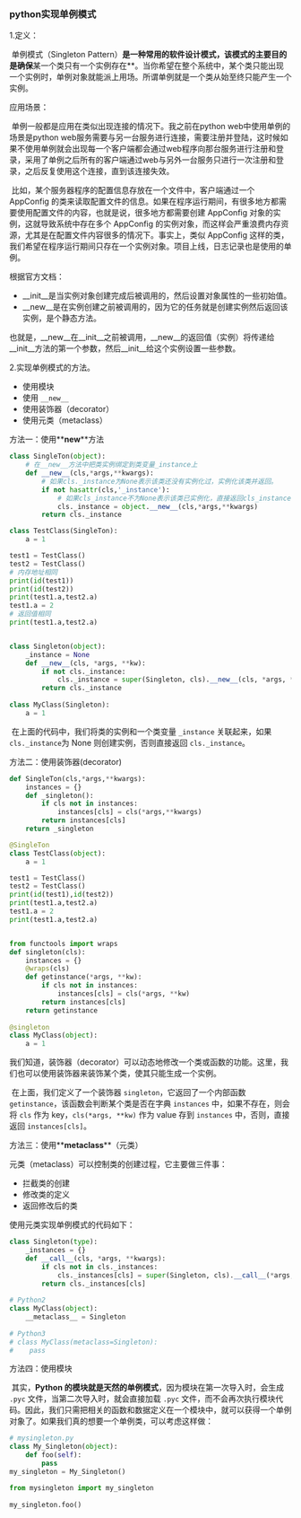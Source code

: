 ### python实现单例模式

1.定义：

​	单例模式（Singleton Pattern）**是一种常用的软件设计模式，该模式的主要目的是确保**某一个类只有一个实例存在**。当你希望在整个系统中，某个类只能出现一个实例时，单例对象就能派上用场。所谓单例就是一个类从始至终只能产生一个实例。

应用场景：

​	单例一般都是应用在类似出现连接的情况下。我之前在python web中使用单例的场景是python web服务需要与另一台服务进行连接，需要注册并登陆，这时候如果不使用单例就会出现每一个客户端都会通过web程序向那台服务进行注册和登录，采用了单例之后所有的客户端通过web与另外一台服务只进行一次注册和登录，之后反复使用这个连接，直到该连接失效。

​	比如，某个服务器程序的配置信息存放在一个文件中，客户端通过一个 AppConfig 的类来读取配置文件的信息。如果在程序运行期间，有很多地方都需要使用配置文件的内容，也就是说，很多地方都需要创建 AppConfig 对象的实例，这就导致系统中存在多个 AppConfig 的实例对象，而这样会严重浪费内存资源，尤其是在配置文件内容很多的情况下。事实上，类似 AppConfig 这样的类，我们希望在程序运行期间只存在一个实例对象。项目上线，日志记录也是使用的单例。

根据官方文档：

- __init__是当实例对象创建完成后被调用的，然后设置对象属性的一些初始值。
- __new__是在实例创建之前被调用的，因为它的任务就是创建实例然后返回该实例，是个静态方法。

也就是，__new__在__init__之前被调用，__new__的返回值（实例）将传递给__init__方法的第一个参数，然后__init__给这个实例设置一些参数。

2.实现单例模式的方法。

- 使用模块
- 使用 `__new__`
- 使用装饰器（decorator）
- 使用元类（metaclass）

方法一：使用**__new__**方法

```python 
class SingleTon(object):
	# 在__new__方法中把类实例绑定到类变量_instance上
	def __new__(cls,*args,**kwargs):
		# 如果cls._instance为None表示该类还没有实例化过，实例化该类并返回。
		if not hasattr(cls,'_instance'):
			# 如果cls_instance不为None表示该类已实例化，直接返回cls_instance
			cls._instance = object.__new__(cls,*args,**kwargs)
		return cls._instance

class TestClass(SingleTon):
	a = 1

test1 = TestClass()
test2 = TestClass()
# 内存地址相同
print(id(test1))
print(id(test2))
print(test1.a,test2.a)
test1.a = 2
# 返回值相同
print(test1.a,test2.a)


class Singleton(object):
    _instance = None
    def __new__(cls, *args, **kw):
        if not cls._instance:
            cls._instance = super(Singleton, cls).__new__(cls, *args, **kw)  
        return cls._instance  
 
class MyClass(Singleton):  
    a = 1
```

​	在上面的代码中，我们将类的实例和一个类变量 `_instance` 关联起来，如果 `cls._instance`为 None 则创建实例，否则直接返回 `cls._instance`。

方法二：使用装饰器(decorator)

```python 
def SingleTon(cls,*args,**kwargs):
	instances = {}
	def _singleton():
		if cls not in instances:
			instances[cls] = cls(*args,**kwargs)
		return instances[cls]
	return _singleton

@SingleTon
class TestClass(object):
	a = 1

test1 = TestClass()
test2 = TestClass()
print(id(test1),id(test2))
print(test1.a,test2.a)
test1.a = 2
print(test1.a,test2.a)


from functools import wraps 
def singleton(cls):
    instances = {}
    @wraps(cls)
    def getinstance(*args, **kw):
        if cls not in instances:
            instances[cls] = cls(*args, **kw)
        return instances[cls]
    return getinstance
 
@singleton
class MyClass(object):
    a = 1
```

​	我们知道，装饰器（decorator）可以动态地修改一个类或函数的功能。这里，我们也可以使用装饰器来装饰某个类，使其只能生成一个实例。

​	在上面，我们定义了一个装饰器 `singleton`，它返回了一个内部函数 `getinstance`，该函数会判断某个类是否在字典 `instances` 中，如果不存在，则会将 `cls` 作为 key，`cls(*args, **kw)` 作为 value 存到 `instances` 中，否则，直接返回 `instances[cls]`。

方法三：使用**__metaclass__**（元类）

元类（metaclass）可以控制类的创建过程，它主要做三件事：

- 拦截类的创建
- 修改类的定义
- 返回修改后的类

使用元类实现单例模式的代码如下：

```python
class Singleton(type):
    _instances = {}
    def __call__(cls, *args, **kwargs):
        if cls not in cls._instances:
            cls._instances[cls] = super(Singleton, cls).__call__(*args, **kwargs)
        return cls._instances[cls]
 
# Python2
class MyClass(object):
    __metaclass__ = Singleton
 
# Python3
# class MyClass(metaclass=Singleton):
#    pass
```

方法四：使用模块

​	其实，**Python 的模块就是天然的单例模式**，因为模块在第一次导入时，会生成 `.pyc` 文件，当第二次导入时，就会直接加载 `.pyc` 文件，而不会再次执行模块代码。因此，我们只需把相关的函数和数据定义在一个模块中，就可以获得一个单例对象了。如果我们真的想要一个单例类，可以考虑这样做：

```python
# mysingleton.py
class My_Singleton(object):
    def foo(self):
        pass 
my_singleton = My_Singleton()

from mysingleton import my_singleton
 
my_singleton.foo()
```

